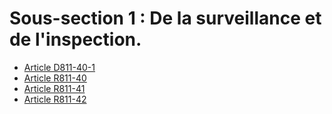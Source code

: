 # Sous-section 1 : De la surveillance et de l'inspection.

- [Article D811-40-1](article-d811-40-1.md)
- [Article R811-40](article-r811-40.md)
- [Article R811-41](article-r811-41.md)
- [Article R811-42](article-r811-42.md)
